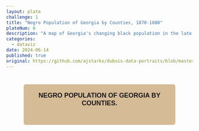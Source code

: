 ```yaml
---
layout: plate
challenge: 1
title: "Negro Population of Georgia by Counties, 1870-1880"
plateNum: 6
description: "A map of Georgia's changing black population in the late 1800s."
categories:
  - dataviz
date: 2024-06-14
published: true
original: https://github.com/ajstarks/dubois-data-portraits/blob/master/challenge/2024/challenge01/original-plate-06.jpg
---
```


<script>
  import Chart from './Chart.svelte'
</script>



<div class="plate">
  <div class="chart-title">
    <h1>Negro Population of Georgia by Counties.</h1>
  </div>
  <Chart />
</div>

<style>
  

  .plate {
    background: #d2b48c;
    padding: 4px 16px;
    border-radius: 6px;
    text-transform: uppercase;
    text-align: center;
    font-family: "Public Sans", sans-serif;
    margin: 1vh auto 10vh auto;
    opacity: 0.9;
    width: 75%;
    padding-bottom: 2rem;
  }

  .chart-title {
    margin-bottom: 1rem;
    line-height: 1.2;
    font-family: "Public Sans", sans-serif;
    color: black;
  }

  .chart-title h1 {
    color: black;
    font-family: "Public Sans", sans-serif;
    font-size: 1.1rem;
  }

  .chart-title h1 {
    font-weight: 700;
    margin: 1rem 0 0;
  }

  .chart-title span {
    font-weight: 600;
  }

  .chart-desc {
    margin: 1.5rem 0 2rem;
  }

  .chart-desc p {
    font-weight: 100;
    word-wrap: break-word;
    line-height: 1.25;
    hyphens: auto;
  }

  .chart-desc :not(p:last-of-type) {
    text-align: left;
    letter-spacing: 1.25px;
    text-indent: 15%;
    margin-bottom: 1rem;
  }

  .caption {
    text-align: right;
  }

  @media screen and (max-width: 800px) {
    .plate {
      width: 100%;
    }
  }
</style>